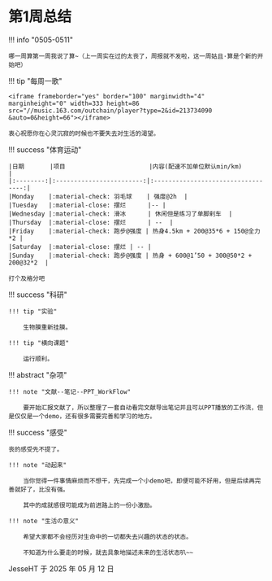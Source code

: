 # 第1周总结

!!! info "0505-0511"

    哪一周算第一周我说了算~（上一周实在过的太丧了，周报就不发啦，这一周姑且·算是个新的开始吧）
    
!!! tip "每周一歌"

    <iframe frameborder="yes" border="100" marginwidth="4" marginheight="0" width=333 height=86 src="//music.163.com/outchain/player?type=2&id=213734090   &auto=0&height=66"></iframe>

    衷心祝愿你在心灵沉寂的时候也不要失去对生活的渴望。
    
!!! success "体育运动"

    |日期       |项目                       |内容(配速不加单位默认min/km)           |
    |:--------:|:------------------------:|:----------------------------------:|
    |Monday    |:material-check: 羽毛球    | 强度@2h  |
    |Tuesday   |:material-close: 摆烂      |-- |
    |Wednesday |:material-check: 滑冰      | 休闲但是练习了单脚刹车  |
    |Thursday  |:material-close: 摆烂      | --  |
    |Friday    |:material-check: 跑步@强度 | 热身4.5km + 200@35*6 + 150@全力*2 |
    |Saturday  |:material-close: 摆烂 | -- |
    |Sunday    |:material-check: 跑步@强度 | 热身 + 600@1’50 + 300@50*2 + 200@32*2  |

    打个及格分吧

!!! success "科研"

    !!! tip "实验"
    
        生物膜重新挂膜。

    !!! tip "横向课题"

        运行顺利。

!!! abstract "杂项"

    !!! note "文献--笔记--PPT_WorkFlow"

        要开始汇报文献了，所以整理了一套自动看完文献导出笔记并且可以PPT播放的工作流，但是仅仅是一个demo，还有很多需要完善和学习的地方。

!!! success "感受"

    丧的感受先不提了。

    !!! note "动起来"
        
        当你觉得一件事情麻烦而不想干，先完成一个小demo吧，即便可能不好用，但是后续再完善就好了，比没有强。

        其中的成就感很可能成为前进路上的一份小激励。
    
    !!! note "生活の意义"

        希望大家都不会经历对生命中的一切都失去兴趣的状态的状态。

        不知道为什么要走的时候，就去具象地描述未来的生活状态叭~~

JesseHT 于 2025 年 05 月 12 日